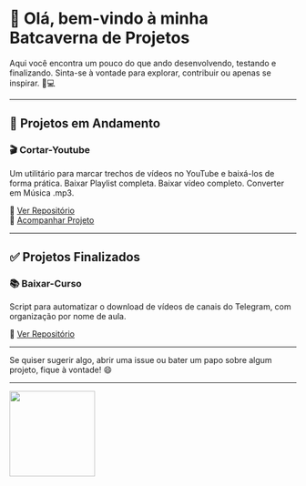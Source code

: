 # 👋 Olá, bem-vindo à minha Batcaverna de Projetos 

Aqui você encontra um pouco do que ando desenvolvendo, testando e finalizando. Sinta-se à vontade para explorar, contribuir ou apenas se inspirar. 🦇💻

---

## 🚧 Projetos em Andamento

### 🎬 **Cortar-Youtube**
Um utilitário para marcar trechos de vídeos no YouTube e baixá-los de forma prática.
Baixar Playlist completa.
Baixar vídeo completo.
Converter em Música .mp3.


🔗 [Ver Repositório](https://github.com/markssants/cortar-youtube)  
📌 [Acompanhar Projeto](https://github.com/users/markssants/projects/1)

---

## ✅ Projetos Finalizados

### 📚 **Baixar-Curso**
Script para automatizar o download de vídeos de canais do Telegram, com organização por nome de aula.

🔗 [Ver Repositório](https://github.com/markssants/baixar-curso)

---

Se quiser sugerir algo, abrir uma issue ou bater um papo sobre algum projeto, fique à vontade! 😄

____
<img src="https://i.kym-cdn.com/photos/images/original/000/667/066/c21.gif" width="150" height="150" />
